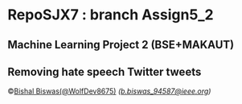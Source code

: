 # RepoSJX7 : branch Assign5_2
Machine Learning Project 2 (BSE+MAKAUT)
---
Removing hate speech Twitter tweets 
---


&copy;[Bishal Biswas(@WolfDev8675)](https://github.com/WolfDev8675)
_(b.biswas_94587@ieee.org)_

